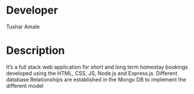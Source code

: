 # Developer
Tushar Amale

# Description
It’s a full stack web application for short and long term homestay bookings 
developed using the HTML, CSS, JS, Node.js and Express.js. Different database
Relationships are established in the Mongo DB to implement the different model
